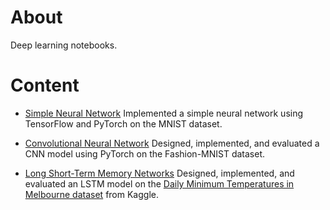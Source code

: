 # About 
Deep learning notebooks.

# Content
- [Simple Neural Network](project1/Project_1.ipynb)
Implemented a simple neural network using TensorFlow and PyTorch on the MNIST dataset.

- [Convolutional Neural Network](project2/Project_2.ipynb)
Designed, implemented, and evaluated a CNN model using PyTorch on the Fashion-MNIST dataset.

- [Long Short-Term Memory Networks](project3/Project_3.ipynb)
Designed, implemented, and evaluated an LSTM model on the [Daily Minimum Temperatures in Melbourne dataset](https://www.kaggle.com/datasets/paulbrabban/daily-minimum-temperatures-in-melbourne) from Kaggle.